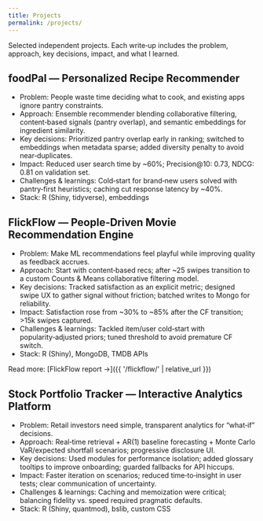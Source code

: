 ```yaml
---
title: Projects
permalink: /projects/
---
```



Selected independent projects. Each write‑up includes the problem, approach, key decisions, impact, and what I learned.

## foodPal — Personalized Recipe Recommender

- Problem: People waste time deciding what to cook, and existing apps ignore pantry constraints.
- Approach: Ensemble recommender blending collaborative filtering, content‑based signals (pantry overlap), and semantic embeddings for ingredient similarity.
- Key decisions: Prioritized pantry overlap early in ranking; switched to embeddings when metadata sparse; added diversity penalty to avoid near‑duplicates.
- Impact: Reduced user search time by ~60%; Precision@10: 0.73, NDCG: 0.81 on validation set.
- Challenges & learnings: Cold‑start for brand‑new users solved with pantry‑first heuristics; caching cut response latency by ~40%.
- Stack: R (Shiny, tidyverse), embeddings

## FlickFlow — People‑Driven Movie Recommendation Engine

- Problem: Make ML recommendations feel playful while improving quality as feedback accrues.
- Approach: Start with content‑based recs; after ~25 swipes transition to a custom Counts & Means collaborative filtering model.
- Key decisions: Tracked satisfaction as an explicit metric; designed swipe UX to gather signal without friction; batched writes to Mongo for reliability.
- Impact: Satisfaction rose from ~30% to ~85% after the CF transition; >15k swipes captured.
- Challenges & learnings: Tackled item/user cold‑start with popularity‑adjusted priors; tuned threshold to avoid premature CF switch.
- Stack: R (Shiny), MongoDB, TMDB APIs

Read more: [FlickFlow report →]({{ '/flickflow/' | relative_url }})

## Stock Portfolio Tracker — Interactive Analytics Platform

- Problem: Retail investors need simple, transparent analytics for “what‑if” decisions.
- Approach: Real‑time retrieval + AR(1) baseline forecasting + Monte Carlo VaR/expected shortfall scenarios; progressive disclosure UI.
- Key decisions: Used modules for performance isolation; added glossary tooltips to improve onboarding; guarded fallbacks for API hiccups.
- Impact: Faster iteration on scenarios; reduced time‑to‑insight in user tests; clear communication of uncertainty.
- Challenges & learnings: Caching and memoization were critical; balancing fidelity vs. speed required pragmatic defaults.
- Stack: R (Shiny, quantmod), bslib, custom CSS
